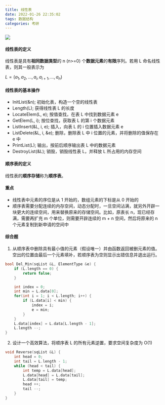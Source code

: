 ```yaml
---
title: 线性表
date: 2022-01-26 22:35:02
tags: 数据结构
categories: 考研
---
```


![](./linear_list_def.png)

#### 线性表的定义

线性表是具有**相同数据类型**的 n (n>=0) 个**数据元素**的**有限**序列。若用 L 命名线性表，则其一般表示为

$L=(a_1, a_2, ... ,a_i ,a_{i+1}, ..., a_n)$


#### 线性表的基本操作

- InitList(&n); 初始化表，构造一个空的线性表
- Length(L); 获得线性表 L 的长度
- LocateElem(L, e); 按值查找，在表 L 中找到数据元素 e
- GetElem(L, i); 按位查找，获取表 L 的第 i 个数据元素
- ListInsert(&L, i, e); 插入，向表 L 的 i 位置插入数据元素 e
- ListDelete(&L, i, &e); 删除，删除表 L 中 i 位置的元素，并将删除的值保存在 e 中
- PrintList(L); 输出，按前后顺序输出表 L 中的数据元素
- DestroyList(&L); 销毁，销毁线性表 L，并释放 L 所占用的内存空间


#### 顺序表的定义

线性表的**顺序存储**称为**顺序表**。


#### 重点

- 线性表中元素的序位是从 1 开始的，数组元素的下标是从 0 开始的
- 顺序表需要分配连续的内存空间，动态分配时，一旦空间沾满，就另外开辟一块更大的连续空间，用来替换原来的存储空间。比如，原表长 n，现已经存满，需要再扩充 m 个单位，则需要开辟连续的 m + n 空间，然后将原来的 n 个元素复制到新申请的空间中


#### 综合题

1. 从顺序表中删除具有最小值的元素（假设唯一）并由函数返回被删元素的值。空出的位置由最后一个元素填补，若顺序表为空则显示出错信息并退出运行。

```C
bool Del_Min(sqList &L, ElementType &e) {
    if (L.length == 0) {
        return false;
    }

    int index = 0;
    int min = L.data[0];
    for(int i = 1; i < L.length; i++) {
        if (L.data[i] < min) {
            index = i;
            e = min;
        }
    }
    L.data[index] = L.data[L.length - 1];
    L.length --;
}
```

2. 设计一个高效算法，将顺序表 L 的所有元素逆置，要求空间复杂度为 O(1)

```C
void Reverse(sqList &L) {
    int head = 0;
    int tail = L.length - 1;
    while (head < tail) {
        int temp = L.data[head];
        L.data[head] = L.data[tail];
        L.data[tail] = temp;
        head ++;
        tail --;
    }
}
```
